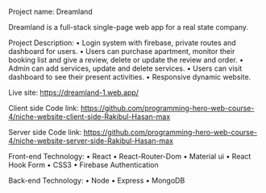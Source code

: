 Project name: Dreamland

Dreamland is a full-stack single-page web app for a real state company.

Project Description:
• Login system with firebase, private routes and dashboard for users.
• Users can purchase apartment, monitor their booking list and give a review, delete or update the review and order.
• Admin can add services, update and delete services.
• Users can visit dashboard to see their present activities.
• Responsive dynamic website.



Live site: https://dreamland-1.web.app/

Client side Code link: https://github.com/programming-hero-web-course-4/niche-website-client-side-Rakibul-Hasan-max

Server side Code link: https://github.com/programming-hero-web-course-4/niche-website-server-side-Rakibul-Hasan-max



Front-end Technology:
• React
• React-Router-Dom
• Material ui
• React Hook Form
• CSS3
• Firebase Authentication

Back-end Technology:
• Node
• Express
• MongoDB